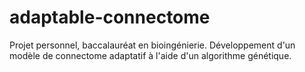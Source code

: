 # adaptable-connectome
Projet personnel, baccalauréat en bioingénierie. Développement d'un modèle de connectome adaptatif à l'aide d'un algorithme génétique.
